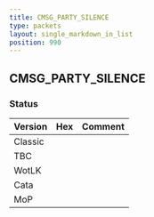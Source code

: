 ```yaml
---
title: CMSG_PARTY_SILENCE
type: packets
layout: single_markdown_in_list
position: 990
---
```


## CMSG_PARTY_SILENCE

### Status

Version    | Hex        | Comment
---------- | ---------- | ---------- 
Classic    |            |
TBC        |            |
WotLK      |            |
Cata       |            |
MoP        |            |